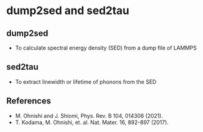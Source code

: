 dump2sed and sed2tau
=========================

dump2sed
------------

* To calculate spectral energy density (SED) from a dump file of LAMMPS

sed2tau
-------------

* To extract linewidth or lifetime of phonons from the SED


References
--------------

* M. Ohnishi and J. Shiomi, Phys. Rev. B 104, 014306 (2021).
* T. Kodama, M. Ohnishi, et. al. Nat. Mater. 16, 892-897 (2017).

